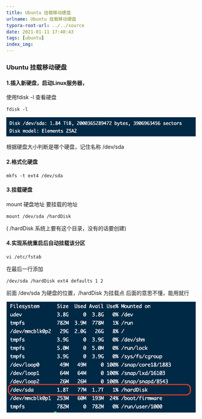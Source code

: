 ```yaml
---
title: Ubuntu 挂载移动硬盘
urlname: Ubuntu 挂载移动硬盘
typora-root-url: ../../source
date: 2021-01-11 17:40:43
tags: [ubuntu]
index_img:
---
```


### Ubuntu 挂载移动硬盘

#### 1.插入新硬盘，启动Linux服务器，

使用fdisk -l 查看硬盘　　

```shell
fdisk -l
```

![image-20210111174242281](/images/image-20210111174242281.png)

根据硬盘大小判断是哪个硬盘，记住名称 /dev/sda



#### 2.格式化硬盘　　

``` shell 
mkfs -t ext4 /dev/sda
```



#### 3.挂载硬盘 　

mount 硬盘地址 要挂载的地址　　

``` shell
mount /dev/sda /hardDisk
```



(  /hardDisk  系统上要有这个目录，没有的话要创建)



#### 4.实现系统重启后自动挂载该分区　　

``` shell
vi /etc/fstab
```

在最后一行添加　

``` shell
/dev/sda /hardDisk ext4 defaults 1 2
```

前面 /dev/sda 为硬盘的位置，/hardDisk 为挂载点 后面的意思不懂，能用就行



![image-20210111174319716](/images/image-20210111174319716.png)